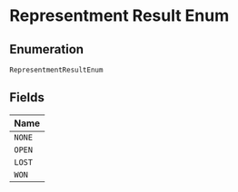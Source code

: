 
# Representment Result Enum

## Enumeration

`RepresentmentResultEnum`

## Fields

| Name |
|  --- |
| `NONE` |
| `OPEN` |
| `LOST` |
| `WON` |

